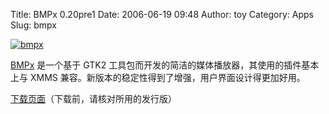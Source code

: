 Title: BMPx 0.20pre1
Date: 2006-06-19 09:48
Author: toy
Category: Apps
Slug: bmpx

[![bmpx](http://static.flickr.com/77/170074261_dd6235453d_m.jpg)](http://www.flickr.com/photos/xxd/170074261/ "Photo Sharing")

[BMPx](http://bmpx.beep-media-player.org) 是一个基于 GTK2
工具包而开发的简洁的媒体播放器，其使用的插件基本上与 XMMS
兼容。新版本的稳定性得到了增强，用户界面设计得更加好用。

[下载页面](http://bmpx.beep-media-player.org/site/Downloads)（下载前，请核对所用的发行版）
